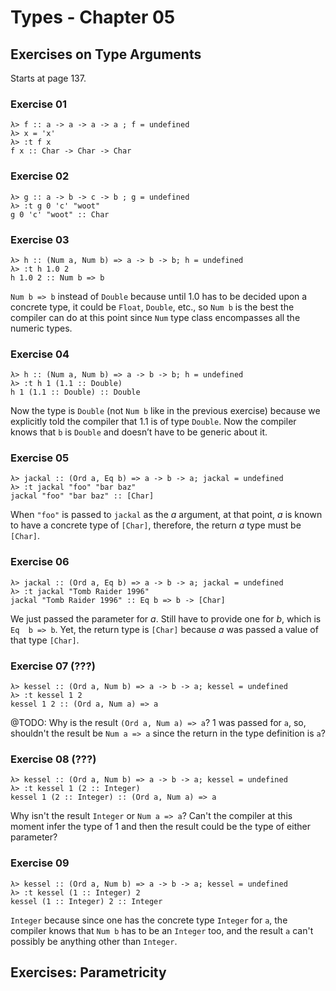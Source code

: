 # Types - Chapter 05



## Exercises on Type Arguments

Starts at page 137.

### Exercise 01

```ghci
λ> f :: a -> a -> a -> a ; f = undefined
λ> x = 'x'
λ> :t f x
f x :: Char -> Char -> Char
```



### Exercise 02
```ghci
λ> g :: a -> b -> c -> b ; g = undefined
λ> :t g 0 'c' "woot"
g 0 'c' "woot" :: Char
```



### Exercise 03
```ghci
λ> h :: (Num a, Num b) => a -> b -> b; h = undefined
λ> :t h 1.0 2
h 1.0 2 :: Num b => b
```



`Num b => b` instead of `Double` because until 1.0 has to be decided upon a concrete type, it could be `Float`, `Double`, etc., so `Num b` is the best the compiler can do at this point since `Num` type class encompasses all the numeric types.

### Exercise 04
```ghci
λ> h :: (Num a, Num b) => a -> b -> b; h = undefined
λ> :t h 1 (1.1 :: Double)
h 1 (1.1 :: Double) :: Double
```

Now the type is `Double` (not `Num b` like in the previous exercise) because we explicitly told the compiler that 1.1 is of type `Double`. Now the compiler knows that `b` is `Double` and doesn’t have to be generic about it.

### Exercise 05

```ghci
λ> jackal :: (Ord a, Eq b) => a -> b -> a; jackal = undefined
λ> :t jackal "foo" "bar baz"
jackal "foo" "bar baz" :: [Char]
```

When `"foo"` is passed to `jackal` as the *a* argument, at that point, *a* is known to have a concrete type of `[Char]`, therefore, the return *a* type must be `[Char]`.

### Exercise 06

```ghci
λ> jackal :: (Ord a, Eq b) => a -> b -> a; jackal = undefined
λ> :t jackal "Tomb Raider 1996"
jackal "Tomb Raider 1996" :: Eq b => b -> [Char]
```

We just passed the parameter for *a*. Still have to provide one for *b*, which is `Eq  b => b`. Yet, the return type is `[Char]` because *a* was passed a value of that type `[Char]`.

### Exercise 07 (???)

```ghci
λ> kessel :: (Ord a, Num b) => a -> b -> a; kessel = undefined
λ> :t kessel 1 2
kessel 1 2 :: (Ord a, Num a) => a
```

@TODO: Why is the result `(Ord a, Num a) => a`? 1 was passed for `a`, so, shouldn't the result be `Num a => a` since the return in the type definition is `a`?

### Exercise 08 (???)

```ghci
λ> kessel :: (Ord a, Num b) => a -> b -> a; kessel = undefined
λ> :t kessel 1 (2 :: Integer)
kessel 1 (2 :: Integer) :: (Ord a, Num a) => a
```

Why isn't the result `Integer` or `Num a => a`? Can't the compiler at this moment infer the type of 1 and then the result could be the type of either parameter?



### Exercise 09

```ghci
λ> kessel :: (Ord a, Num b) => a -> b -> a; kessel = undefined
λ> :t kessel (1 :: Integer) 2
kessel (1 :: Integer) 2 :: Integer
```

`Integer` because since one has the concrete type `Integer` for `a`, the compiler knows that `Num b` has to be an `Integer` too, and the result `a` can't possibly be anything other than `Integer`.



## Exercises: Parametricity



